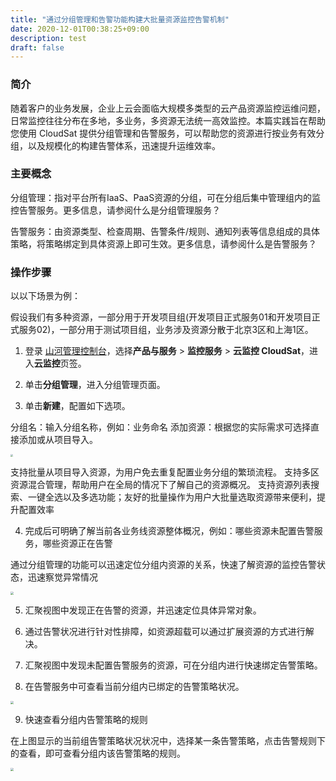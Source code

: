 ```yaml
---
title: "通过分组管理和告警功能构建大批量资源监控告警机制"
date: 2020-12-01T00:38:25+09:00
description: test
draft: false
---
```



### 简介

随着客户的业务发展，企业上云会面临大规模多类型的云产品资源监控运维问题，日常监控往往分布在多地，多业务，多资源无法统一高效监控。本篇实践旨在帮助您使用 CloudSat 提供分组管理和告警服务，可以帮助您的资源进行按业务有效分组，以及规模化的构建告警体系，迅速提升运维效率。

### 主要概念

分组管理：指对平台所有IaaS、PaaS资源的分组，可在分组后集中管理组内的监控告警服务。更多信息，请参阅什么是分组管理服务？

告警服务：由资源类型、检查周期、告警条件/规则、通知列表等信息组成的具体策略，将策略绑定到具体资源上即可生效。更多信息，请参阅什么是告警服务？

### 操作步骤

以以下场景为例：

假设我们有多种资源，一部分用于开发项目组(开发项目正式服务01和开发项目正式服务02)，一部分用于测试项目组，业务涉及资源分散于北京3区和上海1区。

1. 登录 [山河管理控制台](https://console.shanhe.com/login)，选择**产品与服务** > **监控服务** > **云监控 CloudSat**，进入**云监控**页签。

2. 单击**分组管理**，进入分组管理页面。

3. 单击**新建**，配置如下选项。

分组名：输入分组名称，例如：业务命名
添加资源：根据您的实际需求可选择直接添加或从项目导入。

<img src="../best-practices.assets/20201029111448.png" style="zoom:25%;" />

支持批量从项目导入资源，为用户免去重复配置业务分组的繁琐流程。
支持多区资源混合管理，帮助用户在全局的情况下了解自己的资源概况。
支持资源列表搜索、一键全选以及多选功能；友好的批量操作为用户大批量选取资源带来便利，提升配置效率

4. 完成后可明确了解当前各业务线资源整体概况，例如：哪些资源未配置告警服务，哪些资源正在告警

通过分组管理的功能可以迅速定位分组内资源的关系，快速了解资源的监控告警状态，迅速察觉异常情况

<img src="../best-practices.assets/20201029111450.png" style="zoom:30%;" />

5. 汇聚视图中发现正在告警的资源，并迅速定位具体异常对象。

6. 通过告警状况进行针对性排障，如资源超载可以通过扩展资源的方式进行解决。
7. 汇聚视图中发现未配置告警服务的资源，可在分组内进行快速绑定告警策略。

8. 在告警服务中可查看当前分组内已绑定的告警策略状况。

<img src="../best-practices.assets/20201029111460.png" style="zoom:33%;" />

9. 快速查看分组内告警策略的规则

在上图显示的当前组告警策略状况状况中，选择某一条告警策略，点击告警规则下的查看，即可查看分组内该告警策略的规则。

<img src="../best-practices.assets/20201214133458.png" style="zoom:33%;" />





